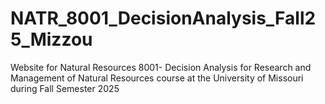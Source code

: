 # NATR_8001_DecisionAnalysis_Fall25_Mizzou
Website for Natural Resources 8001- Decision Analysis for Research and Management of Natural Resources course at the University of Missouri during Fall Semester 2025
